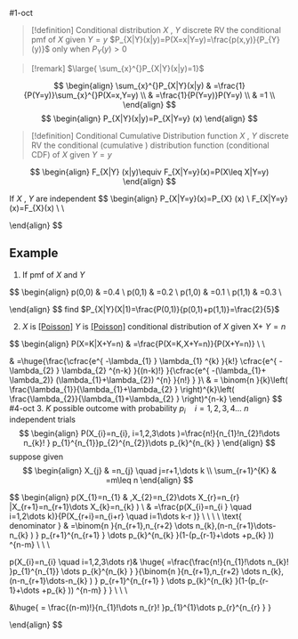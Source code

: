 #1-oct 

> [!definition] Conditional distribution
> $X$ , $Y$ discrete RV the conditional pmf of $X$ given $Y=y$ 
> $P_{X|Y}(x|y)=P(X=x|Y=y)=\frac{p(x,y)}{P_{Y}(y)}$ only when $P_{Y}(y)>0$

> [!remark] 
> $\large{ \sum_{x}^{}P_{X|Y}(x|y)=1}$ 

$$
\begin{align}
	\sum_{x}^{}P_{X|Y}(x|y) & =\frac{1}{P(Y=y)}\sum_{x}^{}P(X=x,Y=y) \\
 & =\frac{1}{P(Y=y)}P(Y=y) \\
 & =1 \\
\end{align}
$$
$$
\begin{align}
P_{X|Y}(x|y)=P_{X|Y=y} (x)
\end{align}
$$
> [!definition] Conditional Cumulative Distribution function 
> $X$ , $Y$ discrete RV the conditional (cumulative ) distribution function (conditional CDF) 
> of $X$ given $Y=y$ 

$$
\begin{align}
F_{X|Y} (x|y)\equiv F_{X|Y=y}(x)=P(X\leq X|Y=y) 
\end{align}
$$

If $X$ , $Y$ are independent
$$
\begin{align}
P_{X|Y=y}(x)=P_{X} (x) \\
F_{X|Y=y}(x)=F_{X}(x)  \\
 \\

\end{align}
$$
## Example 

1. If pmf of $X$ and $Y$ 

$$
\begin{align}
p(0,0) & =0.4 \\
p(0,1) & =0.2 \\
p(1,0) & =0.1 \\
p(1,1) & =0.3 \\

\end{align}
$$
find $P_{X|Y}(X|1)=\frac{P(0,1)}{p(0,1)+p(1,1)}=\frac{2}{5}$

2. $X$ is [[Poisson]]($\lambda_{1}$) $Y$ is [[Poisson]]($\lambda_{2}$)
conditional distribution of $X$ given X+ $Y=n$ 

$$
\begin{align}
P(X=K|X+Y=n) & =\frac{P(X=K,X+Y=n)}{P(X+Y=n)} \\ \\

 & =\huge{\frac{\cfrac{e^{ -\lambda_{1} } \lambda_{1} ^{k} }{k!} \cfrac{e^{ -\lambda_{2} } \lambda_{2} ^{n-k} }{(n-k)!} }{\cfrac{e^{ -(\lambda_{1}+ \lambda_2)} (\lambda_{1}+\lambda_{2}) ^{n} }{n!} } }\\
 & = \binom{n }{k}\left( \frac{\lambda_{1}}{\lambda_{1}+\lambda_{2} } \right)^{k}\left( \frac{\lambda_{2}}{\lambda_{1}+\lambda_{2} } \right)^{n-k}
\end{align}
$$
#4-oct
3. $K$ possible outcome with probability $p_{i} \quad i=1,2,3,4\dots$ $n$ independent trials 
$$
\begin{align}
P(X_{i}=n_{i}, i=1,2,3\dots )=\frac{n!}{n_{1}!n_{2}!\dots n_{k}! } p_{1}^{n_{1}}p_{2}^{n_{2}}\dots p_{k}^{n_{k} }  
\end{align}
$$
suppose given 
$$
\begin{align}
X_{j} & =n_{j} \quad j=r+1,\dots k \\
\sum_{r+1}^{K} &  =m\leq n
\end{align}
$$


$$
\begin{align}
 p(X_{1}=n_{1} & ,X_{2}=n_{2}\dots X_{r}=n_{r}  |X_{r+1}=n_{r+1}\dots X_{k}=n_{k}   ) \\
 & =\frac{p(X_{i}=n_{i } \quad i=1,2\dots k)}{P(X_{r+i}=n_{i+r} \quad i=1\dots k-r )} \\ \\
 \\
  \\
\text{ denominator } & =\binom{n }{n_{r+1},n_{r+2} \dots n_{k},(n-n_{r+1}\dots-n_{k} ) } p_{r+1}^{n_{r+1} } \dots p_{k}^{n_{k} }(1-(p_{r-1}+\dots +p_{k} )) ^{n-m}  \\ \\
 \\

 p(X_{i}=n_{i} \quad i=1,2,3\dots r)& \huge{ =\frac{\frac{n!}{n_{1}!\dots n_{k}! }p_{1}^{n_{1}} \dots p_{k}^{n_{k} }  }{\binom{n }{n_{r+1},n_{r+2} \dots n_{k},(n-n_{r+1}\dots-n_{k} ) } p_{r+1}^{n_{r+1} } \dots p_{k}^{n_{k} }(1-(p_{r-1}+\dots +p_{k} )) ^{n-m} } } \\ \\
 \\

 &\huge{ = \frac{(n-m)!}{n_{1}!\dots n_{r}! }p_{1}^{1}\dots p_{r}^{n_{r} }   }
 
\end{align}
$$